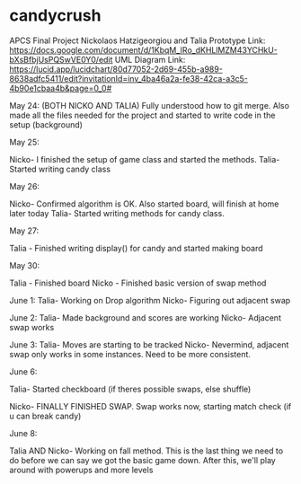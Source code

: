 # candycrush
APCS Final Project Nickolaos Hatzigeorgiou and Talia
Prototype Link: https://docs.google.com/document/d/1KbqM_IRo_dKHLlMZM43YCHkU-bXsBfbjUsPQSwVE0Y0/edit
UML Diagram Link: https://lucid.app/lucidchart/80d77052-2d69-455b-a989-8638adfc5411/edit?invitationId=inv_4ba46a2a-fe38-42ca-a3c5-4b90e1cbaa4b&page=0_0#


May 24: (BOTH NICKO AND TALIA) Fully understood how to git merge. Also made all the files needed for the project and started to write code in the setup (background)

May 25: 

Nicko- I finished the setup of game class and started the methods.
Talia- Started writing candy class

May 26:

Nicko- Confirmed algorithm is OK. Also started board, will finish at home later today
Talia- Started writing methods for candy class.

May 27:

Talia - Finished writing display() for candy and started making board

May 30:

Talia - Finished board
Nicko - Finished basic version of swap method


June 1:
Talia- Working on Drop algorithm
Nicko- Figuring out adjacent swap

June 2:
Talia- Made background and scores are working
Nicko- Adjacent swap works

June 3: 
Talia- Moves are starting to be tracked
Nicko- Nevermind, adjacent swap only works in some instances. Need to be more consistent.

June 6:


Talia- Started checkboard (if theres possible swaps, else shuffle)

Nicko- FINALLY FINISHED SWAP. Swap works now, starting match check (if u can break candy)


June 8:

Talia AND Nicko- Working on fall method. This is the last thing we need to do before we can say we got the basic game down. After this, we'll play around with powerups and more levels
